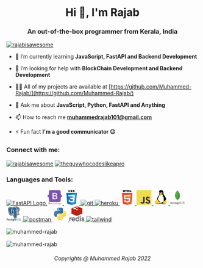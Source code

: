 <h1 align="center">Hi 👋, I'm Rajab</h1>
<h3 align="center">An out-of-the-box programmer from Kerala, India</h3>

<p align="left"> <a href="https://twitter.com/rajabisawesome" target="blank"><img src="https://img.shields.io/twitter/follow/rajabisawesome?logo=twitter&style=for-the-badge" alt="rajabisawesome" /></a> </p>

- 🌱 I’m currently learning **JavaScript, FastAPI and Backend Development**

- 🤝 I’m looking for help with **BlockChain Development and Backend Development**

- 👨‍💻 All of my projects are available at [https://github.com/Muhammed-Rajab/](https://github.com/Muhammed-Rajab/)

- 💬 Ask me about **JavaScript, Python, FastAPI and Anything**

- 📫 How to reach me **muhammedrajab101@gmail.com**

- ⚡ Fun fact **I'm a good communicator 😉**

<h3 align="left">Connect with me:</h3>
<p align="left">
<a href="https://twitter.com/rajabisawesome" target="blank"><img align="center" src="https://raw.githubusercontent.com/rahuldkjain/github-profile-readme-generator/master/src/images/icons/Social/twitter.svg" alt="rajabisawesome" height="30" width="40" /></a>
<a href="https://instagram.com/theguywhocodeslikeapro" target="blank"><img align="center" src="https://raw.githubusercontent.com/rahuldkjain/github-profile-readme-generator/master/src/images/icons/Social/instagram.svg" alt="theguywhocodeslikeapro" height="30" width="40" /></a>
</p>


<h3 align="left">Languages and Tools:</h3>


<p align="left">
<a href="https://fastapi.tiangolo.com/" target="_blank" rel="noreferrer">
<img src="https://fastapi.tiangolo.com/img/icon-white.svg" alt="FastAPI Logo" width="40" height="40"> 
<a href="https://getbootstrap.com" target="_blank" rel="noreferrer"> 
<img src="https://raw.githubusercontent.com/devicons/devicon/master/icons/bootstrap/bootstrap-plain-wordmark.svg" alt="bootstrap" width="40" height="40"/> </a> <a href="https://www.w3schools.com/css/" target="_blank" rel="noreferrer"> <img src="https://raw.githubusercontent.com/devicons/devicon/master/icons/css3/css3-original-wordmark.svg" alt="css3" width="40" height="40"/> </a> <a href="https://git-scm.com/" target="_blank" rel="noreferrer"> <img src="https://www.vectorlogo.zone/logos/git-scm/git-scm-icon.svg" alt="git" width="40" height="40"/> </a> <a href="https://heroku.com" target="_blank" rel="noreferrer"> <img src="https://www.vectorlogo.zone/logos/heroku/heroku-icon.svg" alt="heroku" width="40" height="40"/> </a> <a href="https://www.w3.org/html/" target="_blank" rel="noreferrer"> <img src="https://raw.githubusercontent.com/devicons/devicon/master/icons/html5/html5-original-wordmark.svg" alt="html5" width="40" height="40"/> </a> <a href="https://developer.mozilla.org/en-US/docs/Web/JavaScript" target="_blank" rel="noreferrer"> <img src="https://raw.githubusercontent.com/devicons/devicon/master/icons/javascript/javascript-original.svg" alt="javascript" width="40" height="40"/> </a> <a href="https://www.linux.org/" target="_blank" rel="noreferrer"> <img src="https://raw.githubusercontent.com/devicons/devicon/master/icons/linux/linux-original.svg" alt="linux" width="40" height="40"/> </a> <a href="https://www.mongodb.com/" target="_blank" rel="noreferrer"> <img src="https://raw.githubusercontent.com/devicons/devicon/master/icons/mongodb/mongodb-original-wordmark.svg" alt="mongodb" width="40" height="40"/> </a> <a href="https://www.postgresql.org" target="_blank" rel="noreferrer"> <img src="https://raw.githubusercontent.com/devicons/devicon/master/icons/postgresql/postgresql-original-wordmark.svg" alt="postgresql" width="40" height="40"/> </a> <a href="https://postman.com" target="_blank" rel="noreferrer"> <img src="https://www.vectorlogo.zone/logos/getpostman/getpostman-icon.svg" alt="postman" width="40" height="40"/> </a> <a href="https://www.python.org" target="_blank" rel="noreferrer"> <img src="https://raw.githubusercontent.com/devicons/devicon/master/icons/python/python-original.svg" alt="python" width="40" height="40"/> </a> <a href="https://redis.io" target="_blank" rel="noreferrer"> <img src="https://raw.githubusercontent.com/devicons/devicon/master/icons/redis/redis-original-wordmark.svg" alt="redis" width="40" height="40"/> </a> <a href="https://tailwindcss.com/" target="_blank" rel="noreferrer"> <img src="https://www.vectorlogo.zone/logos/tailwindcss/tailwindcss-icon.svg" alt="tailwind" width="40" height="40"/> </a> </p>

<p><img align="center" src="https://github-readme-stats.vercel.app/api/top-langs?username=muhammed-rajab&show_icons=true&locale=en&layout=compact" alt="muhammed-rajab" /></p>

<p><img align="center" src="https://github-readme-streak-stats.herokuapp.com/?user=muhammed-rajab&" alt="muhammed-rajab" /></p>

<h6 align="center">Copyrights @ Muhammed Rajab 2022</h6>
